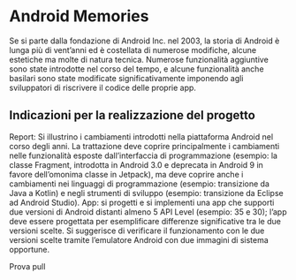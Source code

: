 # Android Memories
Se si parte dalla fondazione di Android Inc. nel 2003, la storia di Android è lunga più di vent’anni ed è
costellata di numerose modifiche, alcune estetiche ma molte di natura tecnica. Numerose funzionalità
aggiuntive sono state introdotte nel corso del tempo, e alcune funzionalità anche basilari sono state
modificate significativamente imponendo agli sviluppatori di riscrivere il codice delle proprie app.
## Indicazioni per la realizzazione del progetto
Report: Si illustrino i cambiamenti introdotti nella piattaforma Android nel corso degli anni. La trattazione deve coprire principalmente i cambiamenti nelle funzionalità esposte dall’interfaccia di programmazione (esempio: la classe Fragment, introdotta in Android 3.0 e deprecata in Android 9 in favore
dell’omonima classe in Jetpack), ma deve coprire anche i cambiamenti nei linguaggi di programmazione
(esempio: transizione da Java a Kotlin) e negli strumenti di sviluppo (esempio: transizione da Eclipse ad
Android Studio).
App: si progetti e si implementi una app che supporti due versioni di Android distanti almeno 5 API Level
(esempio: 35 e 30); l’app deve essere progettata per esemplificare differenze significative tra le due versioni scelte. Si suggerisce di verificare il funzionamento con le due versioni scelte tramite l’emulatore
Android con due immagini di sistema opportune.

Prova pull

